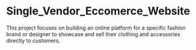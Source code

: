 # Single_Vendor_Eccomerce_Website
This project focuses on building an online platform for a specific fashion brand or designer to showcase and sell their clothing and accessories directly to customers.
